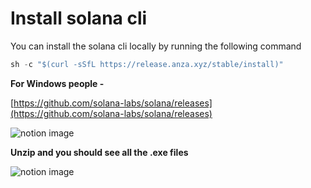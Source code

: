 # Install solana cli

You can install the solana cli locally by running the following command

```javascript
sh -c "$(curl -sSfL https://release.anza.xyz/stable/install)"
```

**For Windows people -**

[https://github.com/solana-labs/solana/releases](https://github.com/solana-labs/solana/releases)

![notion image](https://www.notion.so/image/https%3A%2F%2Fprod-files-secure.s3.us-west-2.amazonaws.com%2F085e8ad8-528e-47d7-8922-a23dc4016453%2F6ef2f1d4-2c00-42ce-95ed-c4ecce375dde%2FScreenshot_2024-08-23_at_4.26.40_PM.png?table=block&id=5744bce9-69c9-4127-ba91-866b2a07fcee&cache=v2)

**Unzip and you should see all the .exe files**

![notion image](https://www.notion.so/image/https%3A%2F%2Fprod-files-secure.s3.us-west-2.amazonaws.com%2F085e8ad8-528e-47d7-8922-a23dc4016453%2F4069f7b2-9035-4150-96da-146f95ef9d14%2FScreenshot_2024-08-23_at_4.27.07_PM.png?table=block&id=995021cf-3840-45c8-95bd-636d9b85047e&cache=v2)